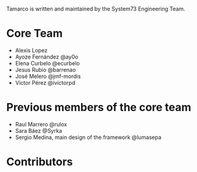 Tamarco is written and maintained by the System73 Engineering Team.

# Core Team

* Alexis Lopez
* Ayoze Fernández @ay0o
* Elena Curbelo @ecurbelo
* Jesus Rubio @barrenao
* José Melero @jmf-mordis
* Victor Pérez @ivictorpd


# Previous members of the core team

* Raul Marrero @rulox
* Sara Báez @Syrka
* Sergio Medina, main design of the framework @lumasepa


# Contributors

